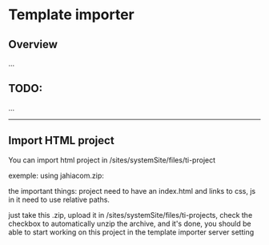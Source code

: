 # Template importer

## Overview

...

## TODO:

...

---

## Import HTML project

You can import html project in /sites/systemSite/files/ti-project

exemple: using jahiacom.zip:

the important things:
project need to have an index.html
and links to css, js in it need to use relative paths.

just take this .zip, upload it in /sites/systemSite/files/ti-projects, check the checkbox to automatically unzip the archive, and it's done, you should be able to start working on this project in the template importer server setting